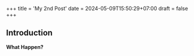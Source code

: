 +++
title = 'My 2nd Post'
date = 2024-05-09T15:50:29+07:00
draft = false
+++
## Introduction

**What Happen?**